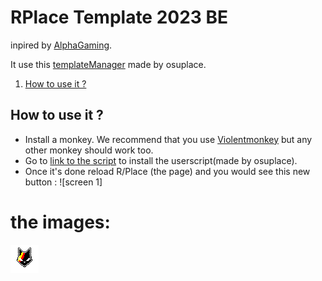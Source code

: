 # RPlace Template 2023 BE
inpired by [AlphaGaming](https://github.com/AlphaGaming7780/Belgium-RPlace-Template-2023).

It use this [templateManager](https://github.com/osuplace/templateManager) made by osuplace.

1. [How to use it ?](#usage-instructions)

## How to use it ?
* Install a monkey. We recommend that you use [Violentmonkey](https://violentmonkey.github.io/get-it/) but any other monkey should work too.
* Go to [link to the script](https://github.com/osuplace/templateManager/raw/main/dist/templateManager.user.js) to install the userscript(made by osuplace).
* Once it's done reload R/Place (the page) and you would see this new button : 
![screen 1]


# the images:
![screen 1](https://github.com/KBluelvl/Rplace-Template-2023-BE/blob/main/images/belgium-cats.png?raw=true)
